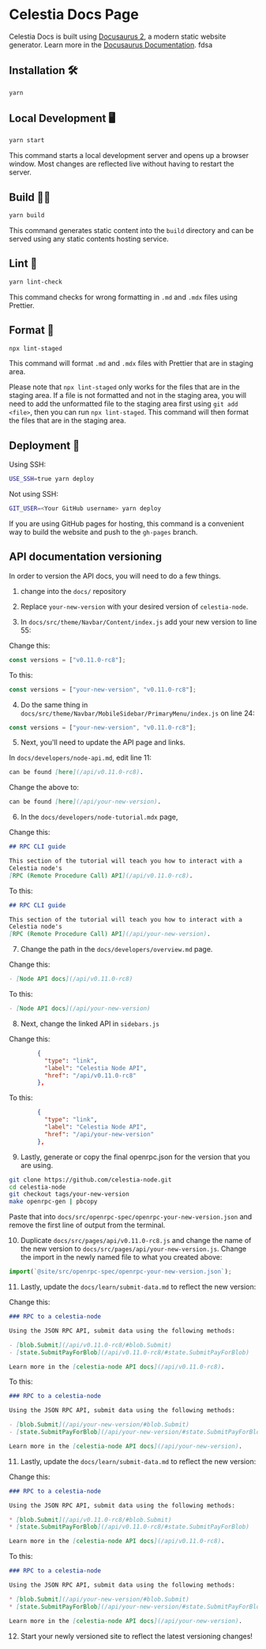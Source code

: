 # Celestia Docs Page

Celestia Docs is built using [Docusaurus 2](https://docusaurus.io), a modern static website generator.
Learn more in the
[Docusaurus Documentation](https://docusaurus.io/docs).
fdsa
## Installation 🛠️

```sh
yarn
```

## Local Development 🖥️

```sh
yarn start
```

This command starts a local development server and opens up a browser window. Most changes are reflected live without having to restart the server.

## Build 👷‍♀️

```sh
yarn build
```

This command generates static content into the `build` directory and can be served using any static contents hosting service.

## Lint 🔎

```sh
yarn lint-check
```

This command checks for wrong formatting in `.md` and `.mdx` files using Prettier.

## Format 📝

```sh
npx lint-staged
```

This command will format `.md` and `.mdx` files with Prettier that are in staging area.

Please note that `npx lint-staged` only works for the files that are in the
staging area. If a file is not formatted and not in the staging area, you will
need to add the unformatted file to the staging area first using `git add <file>`,
then you can run `npx lint-staged`. This command will then format the files that are in the staging area.

## Deployment 🚀

Using SSH:

```sh
USE_SSH=true yarn deploy
```

Not using SSH:

```sh
GIT_USER=<Your GitHub username> yarn deploy
```

If you are using GitHub pages for hosting, this command is a convenient way to build the website and push to the `gh-pages` branch.

## API documentation versioning

In order to version the API docs, you will need to do a few things.

1. change into the `docs/` repository

2. Replace `your-new-version` with your desired version of `celestia-node`.

3. In `docs/src/theme/Navbar/Content/index.js` add your new version to line 55:

Change this:

```js
const versions = ["v0.11.0-rc8"];
```

To this:

```js
const versions = ["your-new-version", "v0.11.0-rc8"];
```

4. Do the same thing in `docs/src/theme/Navbar/MobileSidebar/PrimaryMenu/index.js` on line 24:

```js
const versions = ["your-new-version", "v0.11.0-rc8"];
```

5. Next, you'll need to update the API page and links.

In `docs/developers/node-api.md`, edit line 11:

```md
can be found [here](/api/v0.11.0-rc8).
```

Change the above to:

```md
can be found [here](/api/your-new-version).
```

6. In the `docs/developers/node-tutorial.mdx` page,

Change this:

```md
## RPC CLI guide

This section of the tutorial will teach you how to interact with a
Celestia node's
[RPC (Remote Procedure Call) API](/api/v0.11.0-rc8).
```

To this:

```md
## RPC CLI guide

This section of the tutorial will teach you how to interact with a
Celestia node's
[RPC (Remote Procedure Call) API](/api/your-new-version).
```

7. Change the path in the `docs/developers/overview.md` page.

Change this:

```md
- [Node API docs](/api/v0.11.0-rc8)
```

To this:

```md
- [Node API docs](/api/your-new-version)
```

8. Next, change the linked API in `sidebars.js`

Change this:

```json
        {
          "type": "link",
          "label": "Celestia Node API",
          "href": "/api/v0.11.0-rc8"
        },
```

To this:

```json
        {
          "type": "link",
          "label": "Celestia Node API",
          "href": "/api/your-new-version"
        },
```

9. Lastly, generate or copy the final openrpc.json for the version that you are using.

```bash
git clone https://github.com/celestia-node.git
cd celestia-node
git checkout tags/your-new-version
make openrpc-gen | pbcopy
```

Paste that into `docs/src/openrpc-spec/openrpc-your-new-version.json`
and remove the first line of output from the terminal.

10. Duplicate `docs/src/pages/api/v0.11.0-rc8.js` and change the name of the new version to `docs/src/pages/api/your-new-version.js`. Change the import in the newly named file to what you created above:

```js
import(`@site/src/openrpc-spec/openrpc-your-new-version.json`);
```

11. Lastly, update the `docs/learn/submit-data.md` to reflect the new version:

Change this:

```md
### RPC to a celestia-node

Using the JSON RPC API, submit data using the following methods:

- [blob.Submit](/api/v0.11.0-rc8/#blob.Submit)
- [state.SubmitPayForBlob](/api/v0.11.0-rc8/#state.SubmitPayForBlob)

Learn more in the [celestia-node API docs](/api/v0.11.0-rc8).
```

To this:

```md
### RPC to a celestia-node

Using the JSON RPC API, submit data using the following methods:

- [blob.Submit](/api/your-new-version/#blob.Submit)
- [state.SubmitPayForBlob](/api/your-new-version/#state.SubmitPayForBlob)

Learn more in the [celestia-node API docs](/api/your-new-version).
```

11. Lastly, update the `docs/learn/submit-data.md` to reflect the new version:

Change this:

```md
### RPC to a celestia-node

Using the JSON RPC API, submit data using the following methods:

* [blob.Submit](/api/v0.11.0-rc8/#blob.Submit)
* [state.SubmitPayForBlob](/api/v0.11.0-rc8/#state.SubmitPayForBlob)

Learn more in the [celestia-node API docs](/api/v0.11.0-rc8).
```

To this:

```md
### RPC to a celestia-node

Using the JSON RPC API, submit data using the following methods:

* [blob.Submit](/api/your-new-version/#blob.Submit)
* [state.SubmitPayForBlob](/api/your-new-version/#state.SubmitPayForBlob)

Learn more in the [celestia-node API docs](/api/your-new-version).
```

12. Start your newly versioned site to reflect the latest versioning changes!
